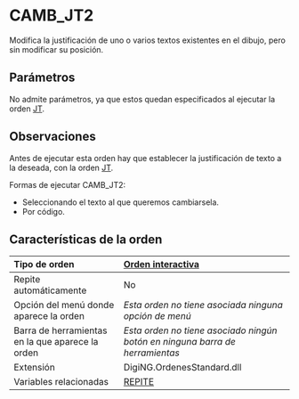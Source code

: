 # CAMB\_JT2

Modifica la justificación de uno o varios textos existentes en el dibujo, pero sin modificar su posición.

## Parámetros

No admite parámetros, ya que estos quedan especificados al ejecutar la orden [JT](/digi3d-net/referencia/ventana-de-dibujo/variables/j/jt.md).

## Observaciones

Antes de ejecutar esta orden hay que establecer la justificación de texto a la deseada, con la orden [JT](/digi3d-net/referencia/ventana-de-dibujo/variables/j/jt.md).

Formas de ejecutar CAMB\_JT2:

* Seleccionando el texto al que queremos cambiarsela.
* Por código.

## Características de la orden

| Tipo de orden | [Orden interactiva](camb-jt2.md) |
| :--- | :--- |
| Repite automáticamente | No |
| Opción del menú donde aparece la orden | _Esta orden no tiene asociada ninguna opción de menú_ |
| Barra de herramientas en la que aparece la orden | _Esta orden no tiene asociado ningún botón en ninguna barra de herramientas_ |
| Extensión | DigiNG.OrdenesStandard.dll |
| Variables relacionadas | [REPITE](/digi3d-net/referencia/ventana-de-dibujo/variables/r/repite.md) |

